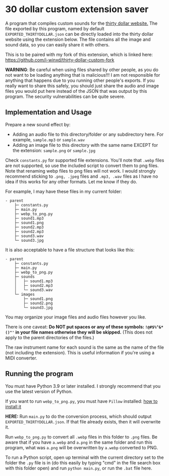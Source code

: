 # 30 dollar custom extension saver

A program that compiles custom sounds for 
the [thirty dollar website.](https://thirtydollar.website/)
The file exported by this program, named by default `EXPORTED_THIRTYDOLLAR.json` can be directly loaded into 
the thirty dollar website using the extension below. The file contains all the image and sound data, so you can easily share it with others.

This is to be paired with my fork of this extension,
which is linked here: https://github.com/i-winxd/thirty-dollar-custom-fork

**WARNING**: Be careful when using files shared by other people, as you do not want to be loading anything that is malicious!!! I am not responsible for anything that happens due to you running other people's exports. If you really want to share this safely, you should just share the audio and image files you would put here instead of the JSON that was output by this program. The security vulnerabilities can be quite severe.

## Implementation and Usage

Prepare a new sound effect by:

- Adding an audio file to this directory/folder or any subdirectory here. For example, `sample.mp3` or `sample.wav`
- Adding an image file to this directory with the same name EXCEPT for the extension: `sample.png` or `sample.jpg`

Check `constants.py` for supported file extensions. You'll note that `.webp` files are not supported, so use the included script to convert them to png files. Note that renaming webp files to png files will not work. I would strongly recommend sticking to `.png, .jpeg` files and `.mp3, .wav` files as I have no idea if this works for any other formats. Let me know if they do.

For example, I may have these files in my current folder:

```
- parent
    ├─ constants.py
    ├─ main.py
    ├─ webp_to_png.py
    ├─ sound1.mp3
    ├─ sound1.png
    ├─ sound2.mp3
    ├─ sound2.mp3
    ├─ sound3.wav
    └─ sound3.jpg
```

It is also acceptable to have a file structure that looks like this:

```
- parent
    ├─ constants.py
    ├─ main.py
    ├─ webp_to_png.py
    ├─ sounds
    │   ├─ sound1.mp3
    │   ├─ sound2.mp3
    │   └─ sound3.wav
    └─ images
        ├─ sound1.png
        ├─ sound2.png
        └─ sound3.jpg

```

You may organize your image files and audio files however you like.

There is one caveat: **Do NOT put spaces or any of these symbols: `!@#$%^&*()"'` in your file names otherwise they will be
skipped.** (This does not apply to the parent directories of the files.)

The raw instrument name for each sound is the same as the name of the file (not including the extension). This is useful information if you're using a MIDI converter.

## Running the program

You must have Python 3.9 or later installed. I strongly recommend that you use the latest version of Python.

If you want to run `webp_to_png.py`, you must have `Pillow` installed: [how to install it](https://pillow.readthedocs.io/en/stable/installation.html)

**HERE:** Run `main.py` to do the conversion process, which should output `EXPORTED_THIRTYDOLLAR.json`. If that file already exists, then it will overwrite it.

Run `webp_to_png.py` to convert all `.webp` files in this folder to `.png` files. Be aware that if you have `a.webp` and `a.png` in the same folder and run this program, what was `a.png` will be overwritten by `a.webp` converted to PNG.

To run a Python script, open up terminal with the current directory set to the folder the `.py` file is in (do this easily by typing "cmd" in the file search box with this folder open) and run `python main.py`, or run the `.bat` file here.
